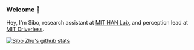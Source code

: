 ### Welcome 👋

Hey, I'm Sibo, research assistant at [MIT HAN Lab](https://songhan.mit.edu/), and perception lead at [MIT Driverless](https://driverless.mit.edu/).

[![Sibo Zhu's github stats](https://github-readme-stats.vercel.app/api/pin/?username=sibozhu&repo=sibo_welcome&count_private=true&show_icons=true&theme=cobalt)](https://github.com/anuraghazra/github-readme-stats)
